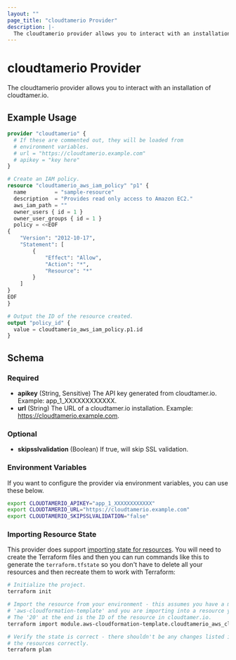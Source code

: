 ```yaml
---
layout: ""
page_title: "cloudtamerio Provider"
description: |-
  The cloudtamerio provider allows you to interact with an installation of cloudtamer.io.
---
```


# cloudtamerio Provider

The cloudtamerio provider allows you to interact with an installation of cloudtamer.io.

## Example Usage

```terraform
provider "cloudtamerio" {
  # If these are commented out, they will be loaded from
  # environment variables.
  # url = "https://cloudtamerio.example.com"
  # apikey = "key here"
}

# Create an IAM policy.
resource "cloudtamerio_aws_iam_policy" "p1" {
  name         = "sample-resource"
  description  = "Provides read only access to Amazon EC2."
  aws_iam_path = ""
  owner_users { id = 1 }
  owner_user_groups { id = 1 }
  policy = <<EOF
{
    "Version": "2012-10-17",
    "Statement": [
        {
            "Effect": "Allow",
            "Action": "*",
            "Resource": "*"
        }
    ]
}
EOF
}

# Output the ID of the resource created.
output "policy_id" {
  value = cloudtamerio_aws_iam_policy.p1.id
}
```

<!-- schema generated by tfplugindocs -->
## Schema

### Required

- **apikey** (String, Sensitive) The API key generated from cloudtamer.io. Example: app_1_XXXXXXXXXXXX.
- **url** (String) The URL of a cloudtamer.io installation. Example: https://cloudtamerio.example.com.

### Optional

- **skipsslvalidation** (Boolean) If true, will skip SSL validation.

### Environment Variables

If you want to configure the provider via environment variables, you can use these below.

```bash
export CLOUDTAMERIO_APIKEY="app_1_XXXXXXXXXXXX"
export CLOUDTAMERIO_URL="https://cloudtamerio.example.com"
export CLOUDTAMERIO_SKIPSSLVALIDATION="false"
```

### Importing Resource State

This provider does support [importing state for resources](https://www.terraform.io/docs/cli/import/index.html). You will need to create the Terraform files and then you can run commands like this to generate the `terraform.tfstate` so you don't have to delete all your resources and then recreate them to work with Terraform:

```bash
# Initialize the project.
terraform init

# Import the resource from your environment - this assumes you have a module called
# 'aws-cloudformation-template' and you are importing into a resource you defined as 'AuditLogging'.
# The '20' at the end is the ID of the resource in cloudtamer.io.
terraform import module.aws-cloudformation-template.cloudtamerio_aws_cloudformation_template.AuditLogging 20

# Verify the state is correct - there shouldn't be any changes listed if you defined
# the resources correctly.
terraform plan
```
